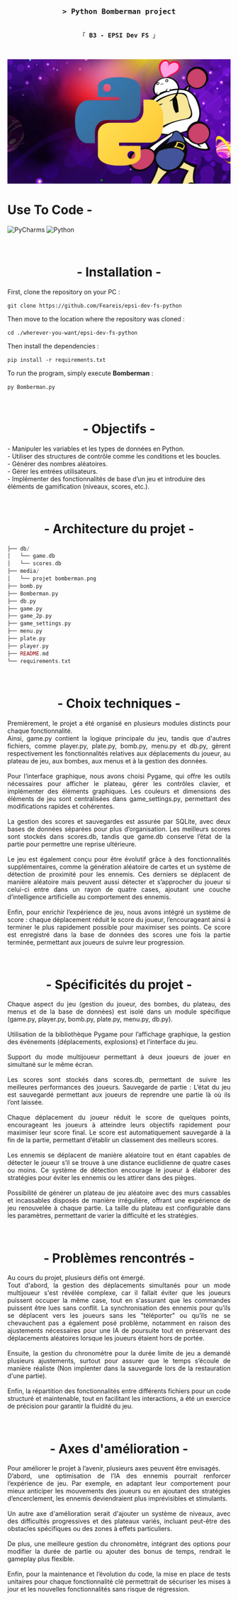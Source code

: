 <h3 align="center">
        <samp>&gt; Python Bomberman project
        </samp>
</h3>


<p align="center"> 
  <samp>
    <br>
    「 <b>B3 - EPSI Dev FS</b> 」
    <br>
  </samp>
</p>

<br/>

![projet bomberman](media/projet%20bomberman.png)


# Use To Code -

![PyCharms](https://img.shields.io/badge/PyCharm-000000?style=for-the-badge&logo=pycharm&logoColor=white)
![Python](https://img.shields.io/badge/python-3670A0?style=for-the-badge&logo=python&logoColor=ffdd54)

<br/>

# <center> - Installation -

First, clone the repository on your PC :
```
git clone https://github.com/Feareis/epsi-dev-fs-python
```
Then move to the location where the repository was cloned :
```
cd ./wherever-you-want/epsi-dev-fs-python
```
Then install the dependencies :
```
pip install -r requirements.txt
```
To run the program, simply execute <b>Bomberman</b> :
```
py Bomberman.py
```

<br/>

# <center> - Objectifs -

 <p>
- Manipuler les variables et les types de données en Python.
<br/>
- Utiliser des structures de contrôle comme les conditions et les boucles.
<br/>
- Générer des nombres aléatoires.
<br/>
- Gérer les entrées utilisateurs.
<br/>
- Implémenter des fonctionnalités de base d’un jeu et introduire des éléments de gamification (niveaux, scores, etc.).
</p>

<br/>

# <center> - Architecture du projet -

```php
├── db/
│   └── game.db
│   └── scores.db
├── media/
│   └── projet bomberman.png
├── bomb.py
├── Bomberman.py
├── db.py
├── game.py
├── game_2p.py
├── game_settings.py
├── menu.py
├── plate.py
├── player.py
├── README.md
└── requirements.txt
```

<br/>

# <center> - Choix techniques -

<p style="text-align:justify;">
Premièrement, le projet a été organisé en plusieurs modules distincts pour chaque fonctionnalité.
<br/>
Ainsi, game.py contient la logique principale du jeu, tandis que d'autres fichiers, comme player.py, plate.py, bomb.py, menu.py et db.py, gèrent respectivement les fonctionnalités relatives aux déplacements du joueur, au plateau de jeu, aux bombes, aux menus et à la gestion des données. 
<br/><br/>
Pour l’interface graphique, nous avons choisi Pygame, qui offre les outils nécessaires pour afficher le plateau, gérer les contrôles clavier, et implémenter des éléments graphiques. Les couleurs et dimensions des éléments de jeu sont centralisées dans game_settings.py, permettant des modifications rapides et cohérentes.
<br/><br/>
La gestion des scores et sauvegardes est assurée par SQLite, avec deux bases de données séparées pour plus d’organisation. Les meilleurs scores sont stockés dans scores.db, tandis que game.db conserve l’état de la partie pour permettre une reprise ultérieure.
<br/><br/>
Le jeu est également conçu pour être évolutif grâce à des fonctionnalités supplémentaires, comme la génération aléatoire de cartes et un système de détection de proximité pour les ennemis. Ces derniers se déplacent de manière aléatoire mais peuvent aussi détecter et s’approcher du joueur si celui-ci entre dans un rayon de quatre cases, ajoutant une couche d’intelligence artificielle au comportement des ennemis.
<br/><br/>
Enfin, pour enrichir l’expérience de jeu, nous avons intégré un système de score : chaque déplacement réduit le score du joueur, l’encourageant ainsi à terminer le plus rapidement possible pour maximiser ses points. Ce score est enregistré dans la base de données des scores une fois la partie terminée, permettant aux joueurs de suivre leur progression.
</p>

<br/>

# <center> - Spécificités du projet -

<p style="text-align:justify;">
Chaque aspect du jeu (gestion du joueur, des bombes, du plateau, des menus et de la base de données) est isolé dans un module spécifique (game.py, player.py, bomb.py, plate.py, menu.py, db.py).
<br/><br/>
Utilisation de la bibliothèque Pygame pour l’affichage graphique, la gestion des événements (déplacements, explosions) et l’interface du jeu.
<br/><br/>
Support du mode multijoueur permettant à deux joueurs de jouer en simultané sur le même écran.
<br/><br/>
Les scores sont stockés dans scores.db, permettant de suivre les meilleures performances des joueurs. Sauvegarde de partie : L’état du jeu est sauvegardé permettant aux joueurs de reprendre une partie là où ils l’ont laissée.
<br/><br/>
Chaque déplacement du joueur réduit le score de quelques points, encourageant les joueurs à atteindre leurs objectifs rapidement pour maximiser leur score final. Le score est automatiquement sauvegardé à la fin de la partie, permettant d’établir un classement des meilleurs scores.
<br/><br/>
Les ennemis se déplacent de manière aléatoire tout en étant capables de détecter le joueur s’il se trouve à une distance euclidienne de quatre cases ou moins. Ce système de détection encourage le joueur à élaborer des stratégies pour éviter les ennemis ou les attirer dans des pièges.
<br/><br/>
Possibilité de générer un plateau de jeu aléatoire avec des murs cassables et incassables disposés de manière irrégulière, offrant une expérience de jeu renouvelée à chaque partie. La taille du plateau est configurable dans les paramètres, permettant de varier la difficulté et les stratégies.
</p>

<br/>

# <center> - Problèmes rencontrés -

<p style="text-align:justify;">
Au cours du projet, plusieurs défis ont émergé.
<br/>
Tout d'abord, la gestion des déplacements simultanés pour un mode multijoueur s'est révélée complexe, car il fallait éviter que les joueurs puissent occuper la même case, tout en s'assurant que les commandes puissent être lues sans conflit. La synchronisation des ennemis pour qu’ils se déplacent vers les joueurs sans les "téléporter" ou qu’ils ne se chevauchent pas a également posé problème, notamment en raison des ajustements nécessaires pour une IA de poursuite tout en préservant des déplacements aléatoires lorsque les joueurs étaient hors de portée.
<br/><br/>
Ensuite, la gestion du chronomètre pour la durée limite de jeu a demandé plusieurs ajustements, surtout pour assurer que le temps s’écoule de manière réaliste (Non implenter dans la sauvegarde lors de la restauration d'une partie).
<br/><br/>
Enfin, la répartition des fonctionnalités entre différents fichiers pour un code structuré et maintenable, tout en facilitant les interactions, a été un exercice de précision pour garantir la fluidité du jeu.
</p>

<br/>

# <center> - Axes d'amélioration -

<p style="text-align:justify;">
Pour améliorer le projet à l’avenir, plusieurs axes peuvent être envisagés. 
<br/>
D’abord, une optimisation de l’IA des ennemis pourrait renforcer l’expérience de jeu. Par exemple, en adaptant leur comportement pour mieux anticiper les mouvements des joueurs ou en ajoutant des stratégies d’encerclement, les ennemis deviendraient plus imprévisibles et stimulants.
<br/><br/>
Un autre axe d'amélioration serait d'ajouter un système de niveaux, avec des difficultés progressives et des plateaux variés, incluant peut-être des obstacles spécifiques ou des zones à effets particuliers.
<br/><br/>
De plus, une meilleure gestion du chronomètre, intégrant des options pour modifier la durée de partie ou ajouter des bonus de temps, rendrait le gameplay plus flexible.
<br/><br/>
Enfin, pour la maintenance et l’évolution du code, la mise en place de tests unitaires pour chaque fonctionnalité clé permettrait de sécuriser les mises à jour et les nouvelles fonctionnalités sans risque de régression.
</p>
<br/><br/>
